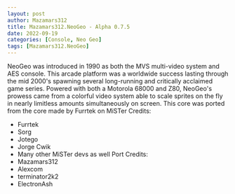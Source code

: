 ```yaml
---
layout: post
author: Mazamars312
title: Mazamars312.NeoGeo - Alpha 0.7.5
date: 2022-09-19
categories: [Console, Neo Geo]
tags: [Mazamars312.NeoGeo]
---
```

NeoGeo was introduced in 1990 as both the MVS multi-video system and AES console. This arcade platform was a worldwide success lasting through the mid 2000's spawning several long-running and critically acclaimed game series. 
Powered with both a Motorola 68000 and Z80, NeoGeo's prowess came from a colorful video system able to scale sprites on the fly in nearly limitless amounts simultaneously on screen.
This core was ported from the core made by Furrtek on MiSTer
Credits:
* Furrtek
* Sorg
* Jotego
* Jorge Cwik
* Many other MiSTer devs as well
Port Credits:
* Mazamars312
* Alexcom
* terminator2k2
* ElectronAsh
